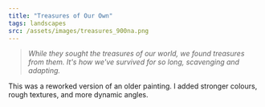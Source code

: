 ```yaml
---
title: "Treasures of Our Own"
tags: landscapes
src: /assets/images/treasures_900na.png
---
```

> *While they sought the treasures of our world, we found treasures from them. It's how we've survived for so long, scavenging and adapting.*

This was a reworked version of an older painting. I added stronger colours, rough textures, and more dynamic angles.